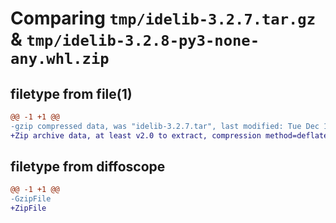 # Comparing `tmp/idelib-3.2.7.tar.gz` & `tmp/idelib-3.2.8-py3-none-any.whl.zip`

## filetype from file(1)

```diff
@@ -1 +1 @@
-gzip compressed data, was "idelib-3.2.7.tar", last modified: Tue Dec 13 21:46:05 2022, max compression
+Zip archive data, at least v2.0 to extract, compression method=deflate
```

## filetype from diffoscope

```diff
@@ -1 +1 @@
-GzipFile
+ZipFile
```


